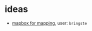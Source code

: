 # ideas

* [mapbox for mapping](https://www.mapbox.com/editor/?id=bringste.iik932a2), user: `bringste`